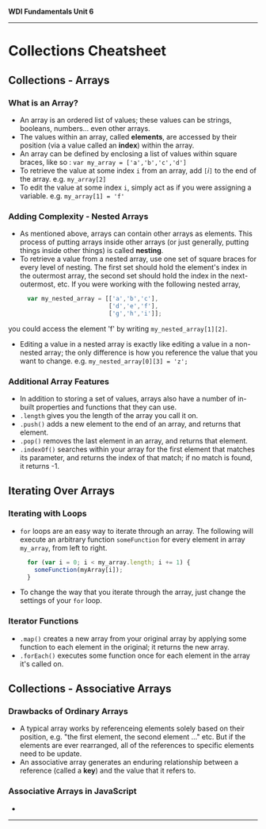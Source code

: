 **WDI Fundamentals Unit 6**

---

# Collections Cheatsheet

## Collections - Arrays
### What is an Array?
  * An array is an ordered list of values; these values can be strings, booleans, numbers... even other arrays.
  * The values within an array, called **elements**, are accessed by their position (via a value called an **index**) within the array.
  * An array can be defined by enclosing a list of values within square braces, like so : `var my_array = ['a','b','c','d']`
  * To retrieve the value at some index `i` from an array, add `[`*i*`]` to the end of the array. e.g. `my_array[2]`
  * To edit the value at some index `i`, simply act as if you were assigning a variable. e.g. `my_array[1] = 'f'`

### Adding Complexity - Nested Arrays
  * As mentioned above, arrays can contain other arrays as elements. This process of putting arrays inside other arrays (or just generally, putting things inside other things) is called **nesting**.
  * To retrieve a value from a nested array, use one set of square braces for every level of nesting. The first set should hold the element's index in the outermost array, the second set should hold the index in the next-outermost, etc. If you were working with the following nested array,
    ```javascript
      var my_nested_array = [['a','b','c'],
                             ['d','e','f'],
                             ['g','h','i']];
    ```
  you could access the element 'f' by writing `my_nested_array[1][2]`.
  * Editing a value in a nested array is exactly like editing a value in a non-nested array; the only difference is how you reference the value that you want to change.
    e.g. `my_nested_array[0][3] = 'z';`

### Additional Array Features
  * In addition to storing a set of values, arrays also have a number of in-built properties and functions that they can use.
  * `.length` gives you the length of the array you call it on.
  * `.push()` adds a new element to the end of an array, and returns that element.
  * `.pop()` removes the last element in an array, and returns that element.
  * `.indexOf()` searches within your array for the first element that matches its parameter, and returns the index of that match; if no match is found, it returns -1.

## Iterating Over Arrays
### Iterating with Loops
  * `for` loops are an easy way to iterate through an array. The following will execute an arbitrary function `someFunction` for every element in array `my_array`, from left to right.

    ```javascript
      for (var i = 0; i < my_array.length; i += 1) {
        someFunction(myArray[i]);
      }
    ```
  * To change the way that you iterate through the array, just change the settings of your `for` loop.

### Iterator Functions
  * `.map()` creates a new array from your original array by applying some function to each element in the original; it returns the new array.
  * `.forEach()` executes some function once for each element in the array it's called on.

## Collections - Associative Arrays
### Drawbacks of Ordinary Arrays
  * A typical array works by referenceing elements solely based on their position, e.g. "the first element, the second element ..." etc. But if the elements are ever rearranged, all of the references to specific elements need to be update.
  * An associative array generates an enduring relationship between a reference (called a **key**) and the value that it refers to.
### Associative Arrays in JavaScript
  *

---
[]()
